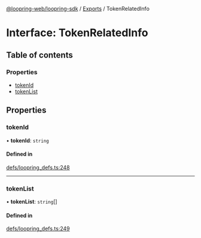 [@loopring-web/loopring-sdk](../README.md) / [Exports](../modules.md) / TokenRelatedInfo

# Interface: TokenRelatedInfo

## Table of contents

### Properties

- [tokenId](TokenRelatedInfo.md#tokenid)
- [tokenList](TokenRelatedInfo.md#tokenlist)

## Properties

### tokenId

• **tokenId**: `string`

#### Defined in

[defs/loopring_defs.ts:248](https://github.com/Loopring/loopring_sdk/blob/29b8a2c/src/defs/loopring_defs.ts#L248)

___

### tokenList

• **tokenList**: `string`[]

#### Defined in

[defs/loopring_defs.ts:249](https://github.com/Loopring/loopring_sdk/blob/29b8a2c/src/defs/loopring_defs.ts#L249)
